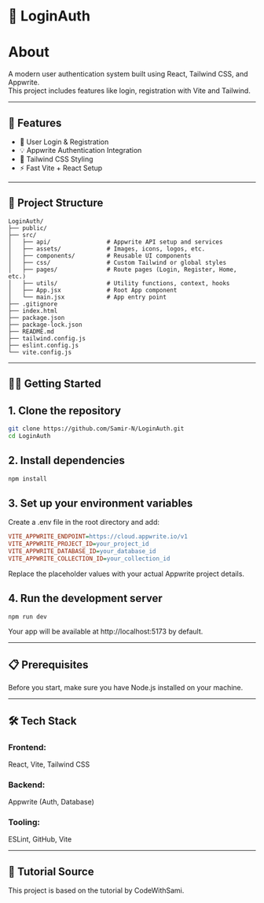 # 🔐 LoginAuth

# About

A modern user authentication system built using React, Tailwind CSS, and Appwrite.  
This project includes features like login, registration with Vite and Tailwind.

---

## 🚀 Features

- 🔐 User Login & Registration  
- 💡 Appwrite Authentication Integration  
- 🎨 Tailwind CSS Styling  
- ⚡ Fast Vite + React Setup  

---

## 📁 Project Structure

```
LoginAuth/
├── public/
├── src/
│   ├── api/                # Appwrite API setup and services
│   ├── assets/             # Images, icons, logos, etc.
│   ├── components/         # Reusable UI components
│   ├── css/                # Custom Tailwind or global styles
│   ├── pages/              # Route pages (Login, Register, Home, etc.)
│   ├── utils/              # Utility functions, context, hooks
│   ├── App.jsx             # Root App component
│   └── main.jsx            # App entry point
├── .gitignore
├── index.html
├── package.json
├── package-lock.json
├── README.md
├── tailwind.config.js
├── eslint.config.js
└── vite.config.js
```

---

## 🧑‍💻 Getting Started

## 1. Clone the repository

```bash
git clone https://github.com/Samir-N/LoginAuth.git
cd LoginAuth
```

## 2. Install dependencies

```bash
npm install
```

## 3. Set up your environment variables

Create a .env file in the root directory and add:

```ini
VITE_APPWRITE_ENDPOINT=https://cloud.appwrite.io/v1
VITE_APPWRITE_PROJECT_ID=your_project_id
VITE_APPWRITE_DATABASE_ID=your_database_id
VITE_APPWRITE_COLLECTION_ID=your_collection_id
```

Replace the placeholder values with your actual Appwrite project details.

## 4. Run the development server

```bash
npm run dev
```

Your app will be available at http://localhost:5173 by default.

---

## 📋 Prerequisites

Before you start, make sure you have Node.js installed on your machine.

---

## 🛠️ Tech Stack

### Frontend: 
React, Vite, Tailwind CSS

### Backend: 
Appwrite (Auth, Database)

### Tooling: 
ESLint, GitHub, Vite

---

## 🎥 Tutorial Source

This project is based on the tutorial by CodeWithSami.



